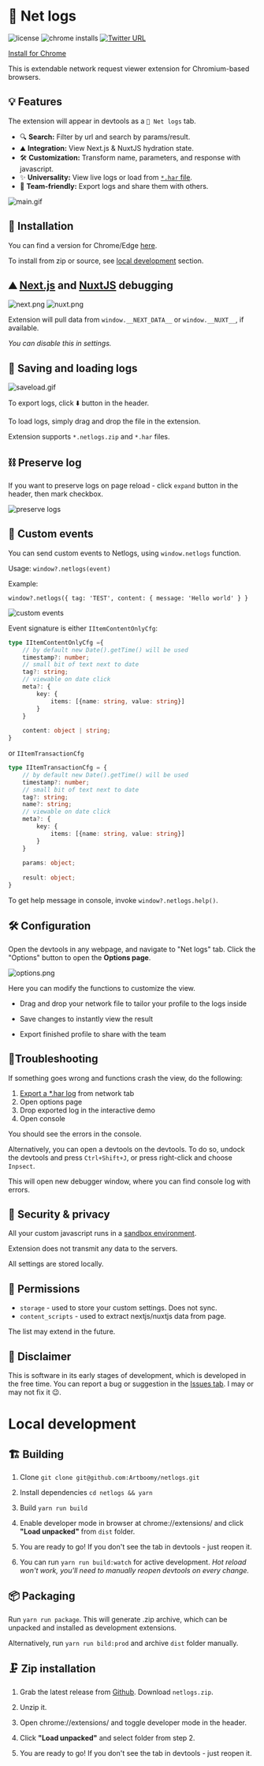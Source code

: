 # 📜 Net logs

![license](https://img.shields.io/github/license/Artboomy/netlogs?cacheSeconds=86400)
![chrome installs](https://img.shields.io/chrome-web-store/users/cjdmhjppaehhblekcplokfdhikmalnaf?cacheSeconds=43200)
[![Twitter URL](https://img.shields.io/twitter/url?style=social&url=https%3A%2F%2Ftwitter.com%2F?cacheSeconds=86400)](https://twitter.com/intent/tweet?url=https%3A%2F%2Fgithub.com%2FArtboomy%2Fnetlogs&text=%20&hashtags=netlogs%2Cdevtools%2Cdebugging)

[Install for Chrome](https://chrome.google.com/webstore/detail/net-logs/cjdmhjppaehhblekcplokfdhikmalnaf)

This is extendable network request viewer extension for Chromium-based browsers.

## 💡 Features

The extension will appear in devtools as a `📜 Net logs` tab.

* 🔍 **Search:** Filter by url and search by params/result.
* ⛰️ **Integration:** View Next.js & NuxtJS hydration state.
* 🛠️ **Customization:** Transform name, parameters, and response with javascript.
* ✨ **Universality:** View live logs or load from [`*.har` file](https://developer.chrome.com/docs/devtools/network/reference/#save-as-har).
* 🤝 **Team-friendly:** Export logs and share them with others.

![main.gif](./img/main.gif)

## 🚀 Installation

You can find a version for Chrome/Edge [here](https://chrome.google.com/webstore/detail/net-logs/cjdmhjppaehhblekcplokfdhikmalnaf).

To install from zip or source, see [local development](#local-development) section.

## ⛰️ [Next.js](https://nextjs.org/) and [NuxtJS](https://nuxtjs.org/) debugging

![next.png](./img/next.png)
![nuxt.png](./img/nuxt.png)

Extension will pull data from `window.__NEXT_DATA__` or `window.__NUXT__`, if available.

*You can disable this in settings.*

## 💾 Saving and loading logs

![saveload.gif](./img/saveload.gif)

To export logs, click ⬇️ button in the header.

To load logs, simply drag and drop the file in the extension.

Extension supports `*.netlogs.zip` and `*.har` files.

## ⛓️ Preserve log

If you want to preserve logs on page reload - click `expand` button in the header, then mark checkbox.

![preserve logs](./img/preserve.png)

## 🦄 Custom events

You can send custom events to Netlogs, using `window.netlogs` function.

Usage:
`window?.netlogs(event)`

Example:

`window?.netlogs({ tag: 'TEST', content: { message: 'Hello world' } }`

![custom events](./img/custom.gif)

Event signature is either `IItemContentOnlyCfg`:

```typescript
type IItemContentOnlyCfg ={
    // by default new Date().getTime() will be used
    timestamp?: number;
    // small bit of text next to date
    tag?: string; 
    // viewable on date click
    meta?: {
        key: {
            items: [{name: string, value: string}]
        }
    }
    
    content: object | string;
}
```
or `IItemTransactionCfg`
```typescript
type IItemTransactionCfg = {
    // by default new Date().getTime() will be used
    timestamp?: number;
    // small bit of text next to date
    tag?: string;
    name?: string;
    // viewable on date click
    meta?: {
        key: {
            items: [{name: string, value: string}]
        }
    }
    
    params: object;
    
    result: object;
}
```

To get help message in console, invoke `window?.netlogs.help()`.

## 🛠️ Configuration

Open the devtools in any webpage, and navigate to "Net logs" tab.
Click the "Options" button to open the **Options page**.

![options.png](./img/options.png)

Here you can modify the functions to customize the view.

* Drag and drop your network file to tailor your profile to the logs inside

* Save changes to instantly view the result

* Export finished profile to share with the team

## 🐜Troubleshooting

If something goes wrong and functions crash the view, do the following:

1. [Export a *.har log](https://developer.chrome.com/docs/devtools/network/reference/#save-as-har) from network tab
2. Open options page
3. Drop exported log in the interactive demo
4. Open console

You should see the errors in the console.

Alternatively, you can open a devtools on the devtools.
To do so, undock the devtools and press `Ctrl+Shift+J`, or press right-click and choose `Inpsect`.

This will open new debugger window, where you can find console log with errors.

## 🔐 Security & privacy

All your custom javascript runs in a [sandbox environment](https://developer.chrome.com/docs/extensions/mv2/manifest/sandbox/).

Extension does not transmit any data to the servers.

All settings are stored locally.

## 🤝 Permissions

* `storage` - used to store your custom settings. Does not sync.
* `content_scripts` - used to extract nextjs/nuxtjs data from page.

The list may extend in the future.

## 🚧 Disclaimer

This is software in its early stages of development, which is developed in the free time.
You can report a bug or suggestion in the [Issues tab](https://github.com/Artboomy/netlogs/issues).
I may or may not fix it 😉.

# Local development

## 🏗️ Building

1. Clone `git clone git@github.com:Artboomy/netlogs.git`

2. Install dependencies `cd netlogs && yarn`

3. Build `yarn run build`

4. Enable developer mode in browser at chrome://extensions/ and click **"Load unpacked"** from `dist` folder.

5. You are ready to go! If you don't see the tab in devtools - just reopen it.

6. You can run `yarn run build:watch` for active development. 
   _Hot reload won't work, you'll need to manually reopen devtools on every change._

## 📦 Packaging

Run `yarn run package`. This will generate .zip archive, which can be unpacked and installed as development extensions.

Alternatively, run `yarn run bild:prod` and archive `dist` folder manually.

## 🗜️ Zip installation

1. Grab the latest release from [Github](https://github.com/Artboomy/netlogs/releases). Download `netlogs.zip`.

2. Unzip it.

3. Open chrome://extensions/ and toggle developer mode in the header.

4. Click **"Load unpacked"** and select folder from step 2.

5. You are ready to go! If you don't see the tab in devtools - just reopen it.
